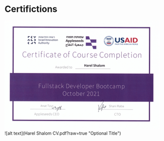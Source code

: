 # Certifictions

![alt text](Diploma_rz.png?raw=true "Optional Title")
![alt text](Harel Shalom CV.pdf?raw=true "Optional Title")
